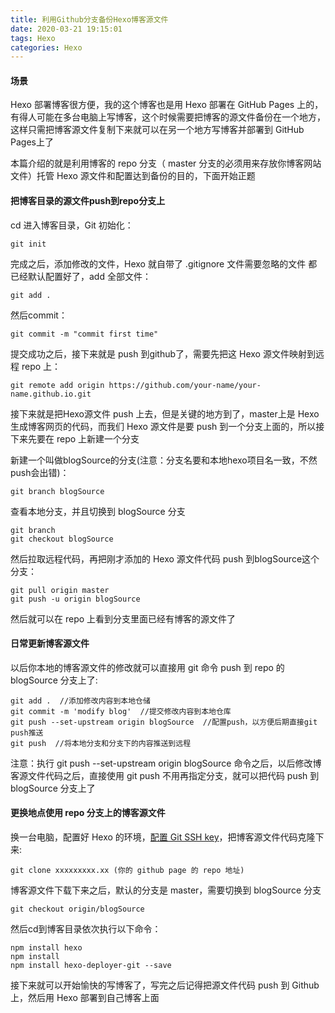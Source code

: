 ```yaml
---
title: 利用Github分支备份Hexo博客源文件
date: 2020-03-21 19:15:01
tags: Hexo
categories: Hexo
---
```


#### 场景
Hexo 部署博客很方便，我的这个博客也是用 Hexo 部署在 GitHub Pages 上的，有得人可能在多台电脑上写博客，这个时候需要把博客的源文件备份在一个地方，这样只需把博客源文件复制下来就可以在另一个地方写博客并部署到 GitHub Pages上了
<!--more-->
本篇介绍的就是利用博客的 repo 分支（ master 分支的必须用来存放你博客网站文件）托管 Hexo 源文件和配置达到备份的目的，下面开始正题

#### 把博客目录的源文件push到repo分支上
cd 进入博客目录，Git 初始化：
```
git init
```

完成之后，添加修改的文件，Hexo 就自带了 .gitignore 文件需要忽略的文件 都已经默认配置好了，add 全部文件：
```
git add .
```
然后commit：
```
git commit -m "commit first time"
```
提交成功之后，接下来就是 push 到github了，需要先把这 Hexo 源文件映射到远程 repo 上：
```
git remote add origin https://github.com/your-name/your-name.github.io.git
```

接下来就是把Hexo源文件 push 上去，但是关键的地方到了，master上是 Hexo 生成博客网页的代码，而我们 Hexo 源文件是要 push 到一个分支上面的，所以接下来先要在 repo 上新建一个分支

新建一个叫做blogSource的分支(注意：分支名要和本地hexo项目名一致，不然push会出错)：
```
git branch blogSource
```

查看本地分支，并且切换到 blogSource 分支

```
git branch
git checkout blogSource
```

然后拉取远程代码，再把刚才添加的 Hexo 源文件代码 push 到blogSource这个分支：
```
git pull origin master
git push -u origin blogSource
```
然后就可以在 repo 上看到分支里面已经有博客的源文件了

#### 日常更新博客源文件

以后你本地的博客源文件的修改就可以直接用 git 命令 push 到 repo 的 blogSource 分支上了:

```
git add .  //添加修改内容到本地仓储
git commit -m 'modify blog'  //提交修改内容到本地仓库
git push --set-upstream origin blogSource  //配置push，以方便后期直接git push推送
git push  //将本地分支和分支下的内容推送到远程
```

注意：执行 git push --set-upstream origin blogSource 命令之后，以后修改博客源文件代码之后，直接使用 git push 不用再指定分支，就可以把代码 push 到 blogSource 分支上了

#### 更换地点使用 repo 分支上的博客源文件

换一台电脑，配置好 Hexo 的环境，[配置 Git SSH key](https://xiaovv.me/2017/04/06/GitHub%E9%85%8D%E7%BD%AESSH-key/)，把博客源文件代码克隆下来:
```
git clone xxxxxxxxx.xx (你的 github page 的 repo 地址)
```

博客源文件下载下来之后，默认的分支是 master，需要切换到 blogSource 分支

```
git checkout origin/blogSource
```

然后cd到博客目录依次执行以下命令：
```
npm install hexo
npm install
npm install hexo-deployer-git --save
```
接下来就可以开始愉快的写博客了，写完之后记得把源文件代码 push 到 Github 上，然后用 Hexo 部署到自己博客上面